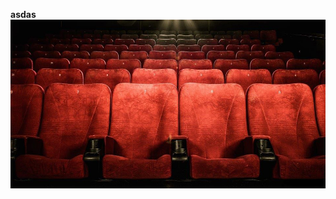 <b>asdas</b>
<img src="https://raw.githubusercontent.com/kovacevic-marko/Movie-Rental-System/master/Desktop%20app/Images/Backgrounds/Background1.jpg" />
